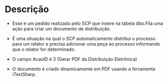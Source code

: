 # Descrição

- Esse é um pedido realizado pelo SCP que insere na tabela dbo.Fila uma ação para criar um documento de distribuição. 

- É uma situação na qual o SCP automaticamente distribui o processo para um relator e precisa adicionar uma peça ao processo informando que o relator for determinado.

- O campo AcaoID é 3 (Gerar PDF da Distribuição Eletrônica)

- O documento é criado dinamicamente em PDF usando a ferramenta iTextSharp.